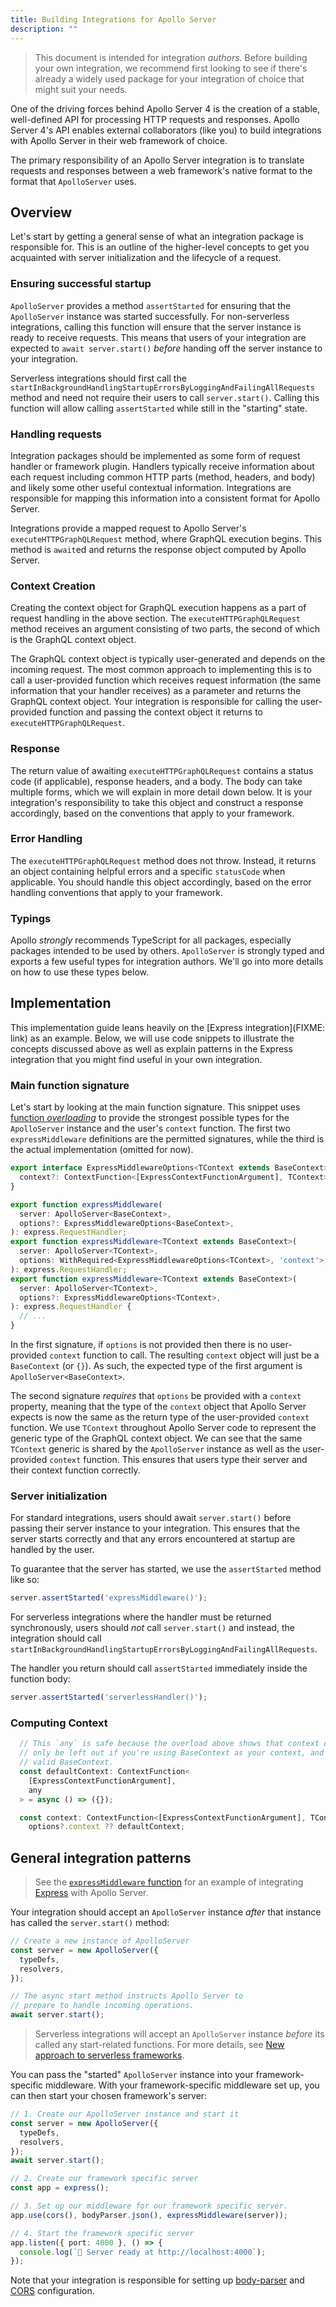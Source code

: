```yaml
---
title: Building Integrations for Apollo Server
description: ""
---
```


> This document is intended for integration _authors_. Before building your own integration, we recommend first looking to see if there's already a widely used package for your integration of choice that might suit your needs.

One of the driving forces behind Apollo Server 4 is the creation of a stable, well-defined API for processing HTTP requests and responses. Apollo Server 4's API enables external collaborators (like you) to build integrations with Apollo Server in their web framework of choice.

The primary responsibility of an Apollo Server integration is to translate requests and responses between a web framework's native format to the format that `ApolloServer` uses.

## Overview

Let's start by getting a general sense of what an integration package is responsible for. This is an outline of the higher-level concepts to get you acquainted with server initialization and the lifecycle of a request.

### Ensuring successful startup

`ApolloServer` provides a method `assertStarted` for ensuring that the
`ApolloServer` instance was started successfully. For non-serverless
integrations, calling this function will ensure that the server instance is
ready to receive requests. This means that users of your integration are
expected to `await server.start()` _before_ handing off the server instance to
your integration.

Serverless integrations should first call the `startInBackgroundHandlingStartupErrorsByLoggingAndFailingAllRequests` method and need not require their users to call `server.start()`. Calling this function will allow calling `assertStarted` while still in the "starting" state.

### Handling requests

Integration packages should be implemented as some form of request handler or
framework plugin. Handlers typically receive information about each request
including common HTTP parts (method, headers, and body) and likely some other
useful contextual information. Integrations are responsible for mapping this
information into a consistent format for Apollo Server.

Integrations provide a mapped request to Apollo Server's
`executeHTTPGraphQLRequest` method, where GraphQL execution begins. This method
is `await`ed and returns the response object computed by Apollo Server.

### Context Creation

Creating the context object for GraphQL execution happens as a part of request
handling in the above section. The `executeHTTPGraphQLRequest` method receives
an argument consisting of two parts, the second of which is the GraphQL context
object.

The GraphQL context object is typically user-generated and depends on the
incoming request. The most common approach to implementing this is to call a
user-provided function which receives request information (the same information
that your handler receives) as a parameter and returns the GraphQL context
object. Your integration is responsible for calling the user-provided function
and passing the context object it returns to `executeHTTPGraphQLRequest`.

### Response

The return value of awaiting `executeHTTPGraphQLRequest` contains a status code
(if applicable), response headers, and a body. The body can take multiple forms,
which we will explain in more detail down below. It is your integration's
responsibility to take this object and construct a response accordingly, based
on the conventions that apply to your framework.

### Error Handling

The `executeHTTPGraphQLRequest` method does not throw. Instead, it returns an
object containing helpful errors and a specific `statusCode` when applicable.
You should handle this object accordingly, based on the error handling
conventions that apply to your framework.

### Typings

Apollo _strongly_ recommends TypeScript for all packages, especially packages
intended to be used by others. `ApolloServer` is strongly typed and exports a
few useful types for integration authors. We'll go into more details on how to
use these types below.

## Implementation

This implementation guide leans heavily on the [Express integration](FIXME:
link) as an example. Below, we will use code snippets to illustrate the concepts
discussed above as well as explain patterns in the Express integration that you
might find useful in your own integration.

### Main function signature

Let's start by looking at the main function signature. This snippet uses
[function
_overloading_](https://www.typescriptlang.org/docs/handbook/2/functions.html#function-overloads)
to provide the strongest possible types for the `ApolloServer` instance and the
user's `context` function. The first two `expressMiddleware` definitions are the
permitted signatures, while the third is the actual implementation (omitted for
now).

```ts
export interface ExpressMiddlewareOptions<TContext extends BaseContext> {
  context?: ContextFunction<[ExpressContextFunctionArgument], TContext>;
}

export function expressMiddleware(
  server: ApolloServer<BaseContext>,
  options?: ExpressMiddlewareOptions<BaseContext>,
): express.RequestHandler;
export function expressMiddleware<TContext extends BaseContext>(
  server: ApolloServer<TContext>,
  options: WithRequired<ExpressMiddlewareOptions<TContext>, 'context'>,
): express.RequestHandler;
export function expressMiddleware<TContext extends BaseContext>(
  server: ApolloServer<TContext>,
  options?: ExpressMiddlewareOptions<TContext>,
): express.RequestHandler {
  // ...
}
```

In the first signature, if `options` is not provided then there is no
user-provided `context` function to call. The resulting `context` object will
just be a `BaseContext` (or `{}`). As such, the expected type of the first
argument is `ApolloServer<BaseContext>`.

The second signature _requires_ that `options` be provided with a `context`
property, meaning that the type of the `context` object that Apollo Server
expects is now the same as the return type of the user-provided `context`
function. We use `TContext` throughout Apollo Server code to represent the
generic type of the GraphQL context object. We can see that the same `TContext`
generic is shared by the `ApolloServer` instance as well as the user-provided
`context` function. This ensures that users type their server and their context
function correctly.

### Server initialization

For standard integrations, users should await `server.start()` before passing
their server instance to your integration. This ensures that the server starts
correctly and that any errors encountered at startup are handled by the user.

To guarantee that the server has started, we use the `assertStarted` method like
so:
```ts
server.assertStarted('expressMiddleware()');
```

For serverless integrations where the handler must be returned synchronously,
users should _not_ call `server.start()` and instead, the integration should
call `startInBackgroundHandlingStartupErrorsByLoggingAndFailingAllRequests`.

The handler you return should call `assertStarted` immediately inside
the function body:
```ts
server.assertStarted('serverlessHandler()');
```

### Computing Context

```ts
  // This `any` is safe because the overload above shows that context can
  // only be left out if you're using BaseContext as your context, and {} is a
  // valid BaseContext.
  const defaultContext: ContextFunction<
    [ExpressContextFunctionArgument],
    any
  > = async () => ({});

  const context: ContextFunction<[ExpressContextFunctionArgument], TContext> =
    options?.context ?? defaultContext;
```






## General integration patterns

<!-- TODO: fix link to point to main once version-4 is merged  -->
> See the [`expressMiddleware` function](https://github.com/apollographql/apollo-server/blob/36482f5eb56a0421c1eb47e3ebf0e60e033573ab/packages/server/src/express/index.ts) for an example of integrating [Express](https://github.com/expressjs/express) with Apollo Server.

Your integration should accept an `ApolloServer` instance _after_ that instance has called the `server.start()` method:

```ts
// Create a new instance of ApolloServer
const server = new ApolloServer({
  typeDefs,
  resolvers,
});

// The async start method instructs Apollo Server to
// prepare to handle incoming operations.
await server.start();
```

> Serverless integrations will accept an `ApolloServer` instance _before_ its called any start-related functions. For more details, see [New approach to serverless frameworks](#new-approach-to-serverless-frameworks).

You can pass the "started" `ApolloServer` instance into your framework-specific middleware. With your framework-specific middleware set up, you can then start your chosen framework's server:

```ts
// 1. Create our ApolloServer instance and start it
const server = new ApolloServer({
  typeDefs,
  resolvers,
});
await server.start();

// 2. Create our framework specific server
const app = express();

// 3. Set up our middleware for our framework specific server.
app.use(cors(), bodyParser.json(), expressMiddleware(server));

// 4. Start the framework specific server
app.listen({ port: 4000 }, () => {
  console.log(`🚀 Server ready at http://localhost:4000`);
});
```

Note that your integration is responsible for setting up [body-parser](https://www.npmjs.com/package/body-parser) and [CORS](https://developer.mozilla.org/en-US/docs/Web/HTTP/CORS) configuration.

